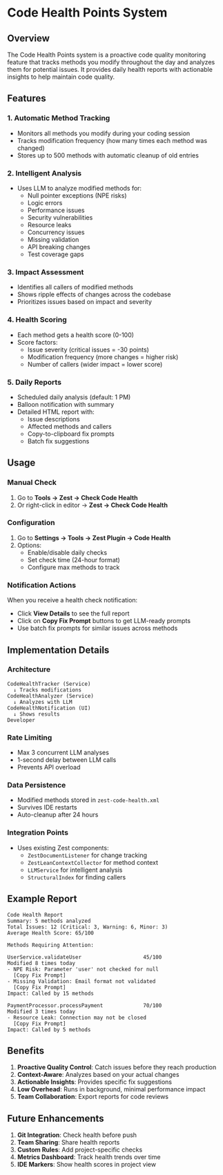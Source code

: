 # Code Health Points System

## Overview

The Code Health Points system is a proactive code quality monitoring feature that tracks methods you modify throughout the day and analyzes them for potential issues. It provides daily health reports with actionable insights to help maintain code quality.

## Features

### 1. **Automatic Method Tracking**
- Monitors all methods you modify during your coding session
- Tracks modification frequency (how many times each method was changed)
- Stores up to 500 methods with automatic cleanup of old entries

### 2. **Intelligent Analysis**
- Uses LLM to analyze modified methods for:
  - Null pointer exceptions (NPE risks)
  - Logic errors
  - Performance issues
  - Security vulnerabilities
  - Resource leaks
  - Concurrency issues
  - Missing validation
  - API breaking changes
  - Test coverage gaps

### 3. **Impact Assessment**
- Identifies all callers of modified methods
- Shows ripple effects of changes across the codebase
- Prioritizes issues based on impact and severity

### 4. **Health Scoring**
- Each method gets a health score (0-100)
- Score factors:
  - Issue severity (critical issues = -30 points)
  - Modification frequency (more changes = higher risk)
  - Number of callers (wider impact = lower score)

### 5. **Daily Reports**
- Scheduled daily analysis (default: 1 PM)
- Balloon notification with summary
- Detailed HTML report with:
  - Issue descriptions
  - Affected methods and callers
  - Copy-to-clipboard fix prompts
  - Batch fix suggestions

## Usage

### Manual Check
1. Go to **Tools → Zest → Check Code Health**
2. Or right-click in editor → **Zest → Check Code Health**

### Configuration
1. Go to **Settings → Tools → Zest Plugin → Code Health**
2. Options:
   - Enable/disable daily checks
   - Set check time (24-hour format)
   - Configure max methods to track

### Notification Actions
When you receive a health check notification:
- Click **View Details** to see the full report
- Click on **Copy Fix Prompt** buttons to get LLM-ready prompts
- Use batch fix prompts for similar issues across methods

## Implementation Details

### Architecture
```
CodeHealthTracker (Service)
  ↓ Tracks modifications
CodeHealthAnalyzer (Service)
  ↓ Analyzes with LLM
CodeHealthNotification (UI)
  ↓ Shows results
Developer
```

### Rate Limiting
- Max 3 concurrent LLM analyses
- 1-second delay between LLM calls
- Prevents API overload

### Data Persistence
- Modified methods stored in `zest-code-health.xml`
- Survives IDE restarts
- Auto-cleanup after 24 hours

### Integration Points
- Uses existing Zest components:
  - `ZestDocumentListener` for change tracking
  - `ZestLeanContextCollector` for method context
  - `LLMService` for intelligent analysis
  - `StructuralIndex` for finding callers

## Example Report

```
Code Health Report
Summary: 5 methods analyzed
Total Issues: 12 (Critical: 3, Warning: 6, Minor: 3)
Average Health Score: 65/100

Methods Requiring Attention:

UserService.validateUser                    45/100
Modified 8 times today
- NPE Risk: Parameter 'user' not checked for null
  [Copy Fix Prompt]
- Missing Validation: Email format not validated
  [Copy Fix Prompt]
Impact: Called by 15 methods

PaymentProcessor.processPayment             70/100
Modified 3 times today
- Resource Leak: Connection may not be closed
  [Copy Fix Prompt]
Impact: Called by 5 methods
```

## Benefits

1. **Proactive Quality Control**: Catch issues before they reach production
2. **Context-Aware**: Analyzes based on your actual changes
3. **Actionable Insights**: Provides specific fix suggestions
4. **Low Overhead**: Runs in background, minimal performance impact
5. **Team Collaboration**: Export reports for code reviews

## Future Enhancements

1. **Git Integration**: Check health before push
2. **Team Sharing**: Share health reports
3. **Custom Rules**: Add project-specific checks
4. **Metrics Dashboard**: Track health trends over time
5. **IDE Markers**: Show health scores in project view
